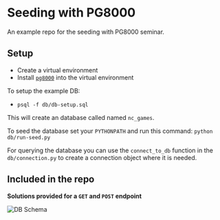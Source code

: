 # Seeding with PG8000

An example repo for the seeding with PG8000 seminar.

## Setup

- Create a virtual environment
- Install [`pg8000`](https://pypi.org/project/pg8000/) into the virtual environment

To setup the example DB:

- `psql -f db/db-setup.sql`

This will create an database called named `nc_games`.

To seed the database set your `PYTHONPATH` and run this command: `python db/run-seed.py`

For querying the database you can use the `connect_to_db` function in the `db/connection.py` to create a connection object where it is needed.

## Included in the repo

**Solutions provided for a `GET` and `POST` endpoint**

![DB Schema](./db_schema.png)
